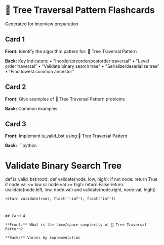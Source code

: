 # 🌳 Tree Traversal Pattern Flashcards

Generated for interview preparation


## Card 1

**Front:** Identify the algorithm pattern for: 🌳 Tree Traversal Pattern

**Back:** Key indicators:
• "Inorder/preorder/postorder traversal"
• "Level order traversal"
• "Validate binary search tree"
• "Serialize/deserialize tree"
• "Find lowest common ancestor"


## Card 2

**Front:** Give examples of 🌳 Tree Traversal Pattern problems

**Back:** Common examples:



## Card 3

**Front:** Implement is_valid_bst using 🌳 Tree Traversal Pattern

**Back:** ```python
# Validate Binary Search Tree
def is_valid_bst(root):
    def validate(node, low, high):
        if not node:
            return True
        if node.val <= low or node.val >= high:
            return False
        return (validate(node.left, low, node.val) and 
                validate(node.right, node.val, high))
    
    return validate(root, float('-inf'), float('inf'))
```


## Card 4

**Front:** What is the time/space complexity of 🌳 Tree Traversal Pattern?

**Back:** Varies by implementation

